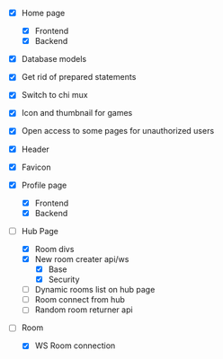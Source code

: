 - [X] Home page
    - [X] Frontend
    - [X] Backend

- [X] Database models
- [X] Get rid of prepared statements
- [X] Switch to chi mux
- [X] Icon and thumbnail for games
- [X] Open access to some pages for unauthorized users
- [X] Header
- [X] Favicon

- [X] Profile page
    - [X] Frontend
    - [X] Backend

- [ ] Hub Page
    - [X] Room divs 
    - [X] New room creater api/ws
        - [X] Base
        - [X] Security
    - [ ] Dynamic rooms list on hub page
    - [ ] Room connect from hub
    - [ ] Random room returner api

- [ ] Room
    - [X] WS Room connection